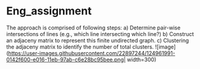 # Eng_assignment


The approach is comprised of following steps:
a) Determine pair-wise intersections of lines (e.g., which line intersecting which line?)
b) Construct an adjaceny matrix to represent this finite undirected graph.
c) Clustering the adjaceny matrix to identify the number of total clusters.
![image](https://user-images.githubusercontent.com/22897244/124961991-0142f600-e016-11eb-97ab-c6e28bc95bee.png| width=300)
